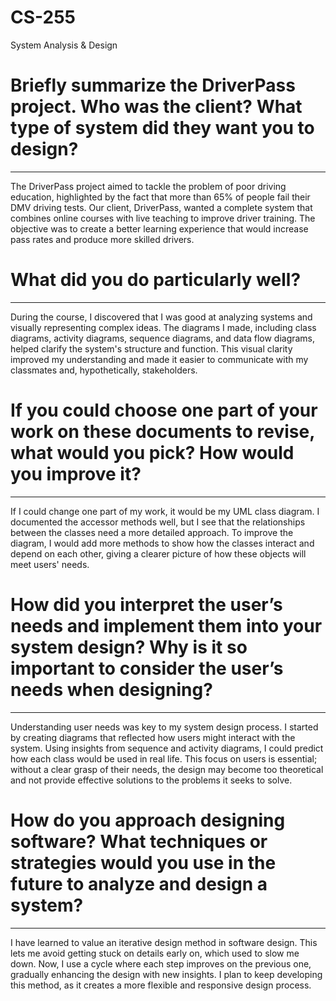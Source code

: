 # CS-255
System Analysis & Design

# Briefly summarize the DriverPass project. Who was the client? What type of system did they want you to design?
________________________________________________________________________________________________________________
The DriverPass project aimed to tackle the problem of poor driving education, highlighted by the fact that more than 65% of people fail their DMV driving tests. Our client, DriverPass, wanted a complete system that combines online courses with live teaching to improve driver training. The objective was to create a better learning experience that would increase pass rates and produce more skilled drivers.

# What did you do particularly well?
____________________________________
During the course, I discovered that I was good at analyzing systems and visually representing complex ideas. The diagrams I made, including class diagrams, activity diagrams, sequence diagrams, and data flow diagrams, helped clarify the system's structure and function. This visual clarity improved my understanding and made it easier to communicate with my classmates and, hypothetically, stakeholders.

# If you could choose one part of your work on these documents to revise, what would you pick? How would you improve it?
________________________________________________________________________________________________________________________
If I could change one part of my work, it would be my UML class diagram. I documented the accessor methods well, but I see that the relationships between the classes need a more detailed approach. To improve the diagram, I would add more methods to show how the classes interact and depend on each other, giving a clearer picture of how these objects will meet users' needs.

# How did you interpret the user’s needs and implement them into your system design? Why is it so important to consider the user’s needs when designing?
________________________________________________________________________________________________________________________________________________________
Understanding user needs was key to my system design process. I started by creating diagrams that reflected how users might interact with the system. Using insights from sequence and activity diagrams, I could predict how each class would be used in real life. This focus on users is essential; without a clear grasp of their needs, the design may become too theoretical and not provide effective solutions to the problems it seeks to solve.

# How do you approach designing software? What techniques or strategies would you use in the future to analyze and design a system?
___________________________________________________________________________________________________________________________________
I have learned to value an iterative design method in software design. This lets me avoid getting stuck on details early on, which used to slow me down. Now, I use a cycle where each step improves on the previous one, gradually enhancing the design with new insights. I plan to keep developing this method, as it creates a more flexible and responsive design process.

